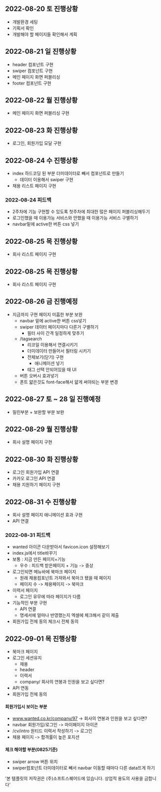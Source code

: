 ## 2022-08-20 토 진행상황
+ 개발환경 세팅
+ 기획서 확인
+ 개발해야 할 페이지들 확인해서 계획

## 2022-08-21 일 진행상황
+ header 컴포넌트 구현
+ swiper 컴포넌트 구현
+ 메인 페이지 화면 퍼블리싱
+ footer 컴포넌트 구현

## 2022-08-22 월 진행상황
+ 메인 페이지 화면 퍼블리싱 구현

## 2022-08-23 화 진행상황
+ 로그인, 회원가입 모달 구현

## 2022-08-24 수 진행상황
+ index 하드코딩 된 부분 더미데이터로 빼서 컴포넌트로 만들기
    + 데이터 이용해서 swiper 구현
+ 채용 리스트 페이지 구현
### 2022-08-24 피드백
+ 2주차에 기능 구현할 수 있도록 첫주차에 최대한 많은 페이지 퍼블리싱해두기
+ 로그인했을 때 이용가능 서비스와 안했을 때 이용가능 서비스 구별하기
+ navbar밑에 active한 버튼 css 넣기

## 2022-08-25 목 진행상황
+ 회사 리스트 페이지 구현

## 2022-08-25 목 진행상황
+ 회사 리스트 페이지 구현

## 2022-08-26 금 진행예정
+ 지금까지 구현 페이지 미흡한 부분 보완
    + navbar 밑에 active한 버튼 css넣기
    + swiper 데이터 페이지마다 다른거 구별하기
        + 필터 사이 간격 일정하게 맞추기
    + /tagsearch
        + 리코일 이용해서 연결시키기
        + 더미데이터 만들어서 필터링 시키기
        + 전체보기(닫기) 구현
            + 애니메이션 넣기
        + 태그 선택 안되어있을 때 UI
    + 버튼 오버시 효과넣기
    + 폰트 얇은것도 font-face해서 얇게 써야되는 부분 변경

## 2022-08-27 토 ~ 28 일 진행예정
+ 밀린부분 + 보완할 부분 보완

## 2022-08-29 월 진행상황
+ 회사 설명 페이지 구현

## 2022-08-30 화 진행상황
+ 로그인 회원가입 API 연결
+ 카카오 로그인 API 연결
+ 채용 지원하기 페이지 구현

## 2022-08-31 수 진행상황
+ 회사 설명 페이지 애니메이션 효과 구현
+ API 연결

### 2022-08-31 피드백
+ wanted 아이콘 다운받아서 favicon.icon 설정해보기
+ index.js에서 title바꾸기
+ 보통 : 지금 만든 페이지+기능
    + 우수 : 피드백 받은페이지 + 기능 -> 중상
+ 로그인되면 메뉴바에 북마크 페이지
    + 원래 채용컴포넌트 가져와서 북마크 됐을 때 페이지
    + 페이지 수 -> 체용페이지 -> 북마크
+ 이력서 페이지
    + 로그인 유무에 따라 페이지가 다름
+ 기능적인 부분 구현
    + API 연결
    + 명세서에 얼마나 반영했는지 엑셀에 체크해서 같이 제출
+ 회원가입 전체 동의 체크시 전체 동의

## 2022-09-01 목 진행상황
+ 북마크 페이지
+ 로그인 세션유지
    + 채용
    + header
    + 이력서
    + company/ 회사의 연봉과 인원을 보고 싶다면?
+ API 연동
+ 회원가입 전체 동의

#### 회원가입시 보이는 부분
+ www.wanted.co.kr/company/97 -> 회사의 연봉과 인원을 보고 싶다면?
+ navbar 회원가입/로그인 -> 마이페이지 아이콘
+ /cv/intro 원티드 이력서 작성하기 -> 로그인
+ 채용 페이지 -> 합격률이 높은 포지션

#### 체크 해야할 부분(0825기준)
+ swiper arrow 버튼 위치
+ swiper컴포넌트 더미데이터로 빼서 navbar 이동할 때마다 다른 data뜨게 하기

'본 템플릿의 저작권은 (주)소프트스퀘어드에 있습니다. 상업적 용도의 사용을 금합니다'